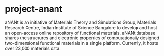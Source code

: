 # project-anant
aNANt is an initiative of Materials Theory and Simulations Group, Materials Research Centre, Indian Institute of Science Bangalore to develop and host an open-access online repository of functional materials. aNANt database shares the structures and electronic properties of computationally designed two-dimensional functional materials in a single platform. Currently, it hosts over 23,000 materials data.
